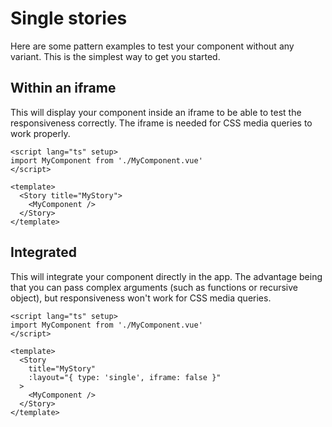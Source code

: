 # Single stories

Here are some pattern examples to test your component without any variant. This is the simplest way to get you started.

## Within an iframe

This will display your component inside an iframe to be able to test the responsiveness correctly. The iframe is needed for CSS media queries to work properly.

```vue
<script lang="ts" setup>
import MyComponent from './MyComponent.vue'
</script>

<template>
  <Story title="MyStory">
    <MyComponent />
  </Story>
</template>
```

## Integrated

This will integrate your component directly in the app. The advantage being that you can pass complex arguments (such as functions or recursive object), but responsiveness won't work for CSS media queries.

```vue
<script lang="ts" setup>
import MyComponent from './MyComponent.vue'
</script>

<template>
  <Story
    title="MyStory"
    :layout="{ type: 'single', iframe: false }"
  >
    <MyComponent />
  </Story>
</template>
```

